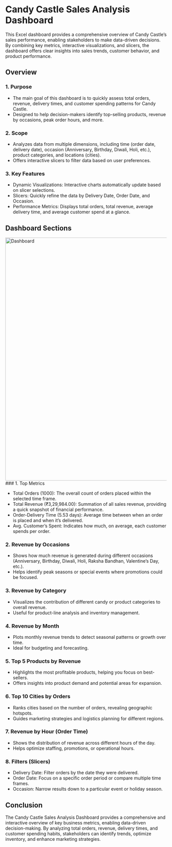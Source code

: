 # Candy Castle Sales Analysis Dashboard
This Excel dashboard provides a comprehensive overview of Candy Castle’s sales performance, enabling stakeholders to make data-driven decisions. By combining key metrics, interactive visualizations, and slicers, the dashboard offers clear insights into sales trends, customer behavior, and product performance.

## Overview
### 1. Purpose

- The main goal of this dashboard is to quickly assess total orders, revenue, delivery times, and customer spending patterns for Candy Castle.
- Designed to help decision-makers identify top-selling products, revenue by occasions, peak order hours, and more.

### 2. Scope

- Analyzes data from multiple dimensions, including time (order date, delivery date), occasion (Anniversary, Birthday, Diwali, Holi, etc.), product categories, and locations (cities).
- Offers interactive slicers to filter data based on user preferences.

### 3. Key Features

- Dynamic Visualizations: Interactive charts automatically update based on slicer selections.
- Slicers: Quickly refine the data by Delivery Date, Order Date, and Occasion.
- Performance Metrics: Displays total orders, total revenue, average delivery time, and average customer spend at a glance.

## Dashboard Sections
<img width="760" alt="Dashboard" src="https://github.com/user-attachments/assets/be5e3da5-31e9-4ae6-ba3f-ef4422d3fb7f" />
### 1. Top Metrics

- Total Orders (1000): The overall count of orders placed within the selected time frame.
- Total Revenue (₹3,29,984.00): Summation of all sales revenue, providing a quick snapshot of financial performance.
- Order-Delivery Time (5.53 days): Average time between when an order is placed and when it’s delivered.
- Avg. Customer’s Spent: Indicates how much, on average, each customer spends per order.

### 2. Revenue by Occasions

- Shows how much revenue is generated during different occasions (Anniversary, Birthday, Diwali, Holi, Raksha Bandhan, Valentine’s Day, etc.).
- Helps identify peak seasons or special events where promotions could be focused.

### 3. Revenue by Category

- Visualizes the contribution of different candy or product categories to overall revenue.
- Useful for product-line analysis and inventory management.

### 4. Revenue by Month

- Plots monthly revenue trends to detect seasonal patterns or growth over time.
- Ideal for budgeting and forecasting.

### 5. Top 5 Products by Revenue

- Highlights the most profitable products, helping you focus on best-sellers.
- Offers insights into product demand and potential areas for expansion.

### 6. Top 10 Cities by Orders

- Ranks cities based on the number of orders, revealing geographic hotspots.
- Guides marketing strategies and logistics planning for different regions.

### 7. Revenue by Hour (Order Time)

- Shows the distribution of revenue across different hours of the day.
- Helps optimize staffing, promotions, or operational hours.

### 8. Filters (Slicers)

- Delivery Date: Filter orders by the date they were delivered.
- Order Date: Focus on a specific order period or compare multiple time frames.
- Occasion: Narrow results down to a particular event or holiday season.

## Conclusion
The Candy Castle Sales Analysis Dashboard provides a comprehensive and interactive overview of key business metrics, enabling data-driven decision-making. By analyzing total orders, revenue, delivery times, and customer spending habits, stakeholders can identify trends, optimize inventory, and enhance marketing strategies.

